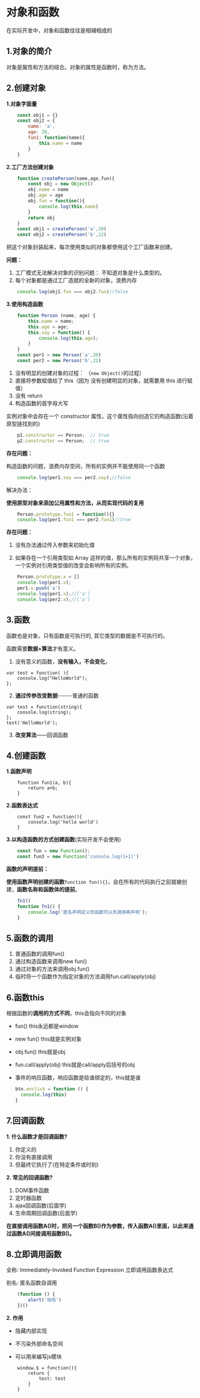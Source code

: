 # 对象和函数

在实际开发中，对象和函数往往是相辅相成的

## 1.对象的简介

对象是属性和方法的结合。对象的属性是函数时，称为方法。

## 2.创建对象

**1.对象字面量**

```js
	const obj1 = {}
	const obj2 = {
		name: 'a',
		age: 20,
		fun1: function(name){
			this.name = name
		}
	}
```

**2.工厂方法创建对象**

```js
	function createPerson(name,age,fun){
		const obj = new Object()
		obj.name = name
		obj.age = age
		obj.fun = function(){
			console.log(this.name)
		}
		return obj
	}
	const obj1 = createPerson('a',20)
	const obj2 = createPerson('b',22)	
```

把这个对象封装起来，每次使用类似的对象都使用这个工厂函数来创建。

**问题：**

1. 工厂模式无法解决对象的识别问题： 不知道对象是什么类型的。
2. 每个对象都是通过工厂造就的全新的对象，浪费内存

```js
    console.log(obj1.fun === obj2.fun)//false
```

**3.使用构造函数**

```js
    function Person (name, age) {
        this.name = name;
        this.age = age;
        this.say = function() {
            console.log(this.age);
        }
    }
    const per1 = new Person('a',20)
    const per2 = new Person('b',22)    
```

1. 没有明显的创建对象的过程： （`new Object()`的过程）
2. 直接将参数赋值给了 this（因为 没有创建明显的对象，就需要用 this 进行赋值）
3. 没有 return 
4. 构造函数的首字母大写

实例对象中会存在一个 constructor 属性，这个属性指向创造它的构造函数(沿着原型链找到的)

```js
    p1.constructor == Person;  // true
    p2.constructor == Person;  // true
```

**存在问题：**

构造函数的问题，浪费内存空间，所有的实例并不能使用同一个函数

```js
    console.log(per1.say === per2.say);//false
```

解决办法：

**使用原型对象来添加公用属性和方法，从而实现代码的复用**

```js
	Person.prototype.fun1 = function(){}
    console.log(per1.fun1 === per2.fun1)//true
```

**存在问题：**

1. 没有办法通过传入参数来初始化值

2. 如果存在一个引用类型如 Array 这样的值，那么所有的实例将共享一个对象，一个实例对引用类型值的改变会影响所有的实例。

```js
    Person.prototype.x = []
    console.log(per1.x);
    per1.x.push('a')
    console.log(per1.x);//['a']
    console.log(per2.x);//['a']
```

## 3.函数

 函数也是对象，只有函数是可执行的, 其它类型的数据是不可执行的。

函数需要**数据+算法**才有意义。

1. 没有意义的函数，**没有输入，不会变化**，

```
var test = function( ){
    console.log("HelloWorld");
};
```

2. **通过传参改变数据**------普通的函数

```
var test = function(string){
    console.log(string);
};
test('HelloWorld');
```

3. **改变算法**——回调函数

## 4.创建函数

**1.函数声明**

```
    function fun1(a, b){
    	return a+b;
    }
```

**2.函数表达式**

```
	const fun2 = function(){
		console.log('hello world')
	}
```

**3.以构造函数的方式创建函数**(实际开发不会使用)

```js
	const fun = new Function();
	const fun3 = new Function('console.log(1+1)')
```

**函数的声明提前：**

**使用函数声明创建的函数**`function fun(){}`，会在所有的代码执行之前就被创建，**函数名称和函数体的提前**。

```js
	fn1()
	function fn1() {
		console.log('匿名声明定义的函数可以先调用再声明');
	}
```

## 5.函数的调用

1.   普通函数的调用fun() 
2.  通过构造函数来调用new fun()
3.  通过对象的方法来调用obj.fun()
4.   临时将一个函数作为指定对象的方法调用fun.call/apply(obj)

## 6.函数this

根据函数的**调用的方式不同**，this会指向不同的对象

- fun()	this永远都是window
- new fun()    this就是实例对象
- obj.fun()    this就是obj
- fun.call/apply(obj)  this就是call/apply后括号的obj

- 事件的响应函数，响应函数是给谁绑定的，this就是谁

  ```js
  btn.onclick = function () {
  	console.log(this)
  }
  ```

## 7.回调函数

**1. 什么函数才是回调函数?**

1.  你定义的
2.  你没有直接调用
3.   但最终它执行了(在特定条件或时刻)

**2. 常见的回调函数?**

1.  DOM事件函数
2.  定时器函数
3.  ajax回调函数(后面学)
4.  生命周期回调函数(后面学)

**在直接调用函数A()时，把另一个函数B()作为参数，传入函数A()里面，以此来通过函数A()间接调用函数B()。**

## 8.立即调用函数

全称: Immediately-Invoked Function Expression 立即调用函数表达式

 别名: 匿名函数自调用

```js
    (function () {
    	alert('哈哈')
    })()
```

**2. 作用**

- 隐藏内部实现

- 不污染外部命名空间
- 可以用来编写js模块

```
	window.$ = function(){
		return {
			test: test
		}
	}
```

